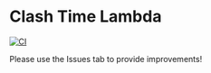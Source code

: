 # Clash Time Lambda

[![CI](https://github.com/Poss111/ClashLambda/actions/workflows/build.yml/badge.svg?branch=master)](https://github.com/Poss111/ClashLambda/actions/workflows/build.yml)

Please use the Issues tab to provide improvements!
